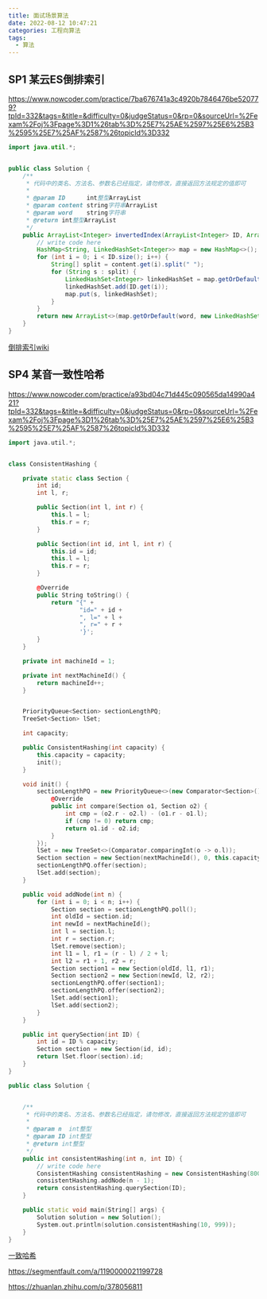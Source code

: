 ```yaml
---
title: 面试场景算法
date: 2022-08-12 10:47:21
categories: 工程向算法
tags:
  - 算法
---
```




## SP1 某云ES倒排索引

https://www.nowcoder.com/practice/7ba676741a3c4920b7846476be520779?tpId=332&tags=&title=&difficulty=0&judgeStatus=0&rp=0&sourceUrl=%2Fexam%2Foj%3Fpage%3D1%26tab%3D%25E7%25AE%2597%25E6%25B3%2595%25E7%25AF%2587%26topicId%3D332

```java
import java.util.*;


public class Solution {
    /**
     * 代码中的类名、方法名、参数名已经指定，请勿修改，直接返回方法规定的值即可
     *
     * @param ID      int整型ArrayList
     * @param content string字符串ArrayList
     * @param word    string字符串
     * @return int整型ArrayList
     */
    public ArrayList<Integer> invertedIndex(ArrayList<Integer> ID, ArrayList<String> content, String word) {
        // write code here
        HashMap<String, LinkedHashSet<Integer>> map = new HashMap<>();
        for (int i = 0; i < ID.size(); i++) {
            String[] split = content.get(i).split(" ");
            for (String s : split) {
                LinkedHashSet<Integer> linkedHashSet = map.getOrDefault(s, new LinkedHashSet<>());
                linkedHashSet.add(ID.get(i));
                map.put(s, linkedHashSet);
            }
        }
        return new ArrayList<>(map.getOrDefault(word, new LinkedHashSet<>()));
    }
}
```



[倒排索引wiki](https://zh.m.wikipedia.org/zh/%E5%80%92%E6%8E%92%E7%B4%A2%E5%BC%95)





## **SP4** **某音一致性哈希**

https://www.nowcoder.com/practice/a93bd04c71d445c090565da14990a421?tpId=332&tags=&title=&difficulty=0&judgeStatus=0&rp=0&sourceUrl=%2Fexam%2Foj%3Fpage%3D1%26tab%3D%25E7%25AE%2597%25E6%25B3%2595%25E7%25AF%2587%26topicId%3D332

```cpp
import java.util.*;


class ConsistentHashing {

    private static class Section {
        int id;
        int l, r;

        public Section(int l, int r) {
            this.l = l;
            this.r = r;
        }

        public Section(int id, int l, int r) {
            this.id = id;
            this.l = l;
            this.r = r;
        }

        @Override
        public String toString() {
            return "{" +
                    "id=" + id +
                    ", l=" + l +
                    ", r=" + r +
                    '}';
        }
    }

    private int machineId = 1;

    private int nextMachineId() {
        return machineId++;
    }


    PriorityQueue<Section> sectionLengthPQ;
    TreeSet<Section> lSet;

    int capacity;

    public ConsistentHashing(int capacity) {
        this.capacity = capacity;
        init();
    }

    void init() {
        sectionLengthPQ = new PriorityQueue<>(new Comparator<Section>() {
            @Override
            public int compare(Section o1, Section o2) {
                int cmp = (o2.r - o2.l) - (o1.r - o1.l);
                if (cmp != 0) return cmp;
                return o1.id - o2.id;
            }
        });
        lSet = new TreeSet<>(Comparator.comparingInt(o -> o.l));
        Section section = new Section(nextMachineId(), 0, this.capacity - 1);
        sectionLengthPQ.offer(section);
        lSet.add(section);
    }

    public void addNode(int n) {
        for (int i = 0; i < n; i++) {
            Section section = sectionLengthPQ.poll();
            int oldId = section.id;
            int newId = nextMachineId();
            int l = section.l;
            int r = section.r;
            lSet.remove(section);
            int l1 = l, r1 = (r - l) / 2 + l;
            int l2 = r1 + 1, r2 = r;
            Section section1 = new Section(oldId, l1, r1);
            Section section2 = new Section(newId, l2, r2);
            sectionLengthPQ.offer(section1);
            sectionLengthPQ.offer(section2);
            lSet.add(section1);
            lSet.add(section2);
        }
    }

    public int querySection(int ID) {
        int id = ID % capacity;
        Section section = new Section(id, id);
        return lSet.floor(section).id;
    }
}

public class Solution {


    /**
     * 代码中的类名、方法名、参数名已经指定，请勿修改，直接返回方法规定的值即可
     *
     * @param n  int整型
     * @param ID int整型
     * @return int整型
     */
    public int consistentHashing(int n, int ID) {
        // write code here
        ConsistentHashing consistentHashing = new ConsistentHashing(800);
        consistentHashing.addNode(n - 1);
        return consistentHashing.querySection(ID);
    }

    public static void main(String[] args) {
        Solution solution = new Solution();
        System.out.println(solution.consistentHashing(10, 999));
    }
}
```

[一致哈希](https://zh.wikipedia.org/wiki/%E4%B8%80%E8%87%B4%E5%93%88%E5%B8%8C)

https://segmentfault.com/a/1190000021199728

https://zhuanlan.zhihu.com/p/378056811